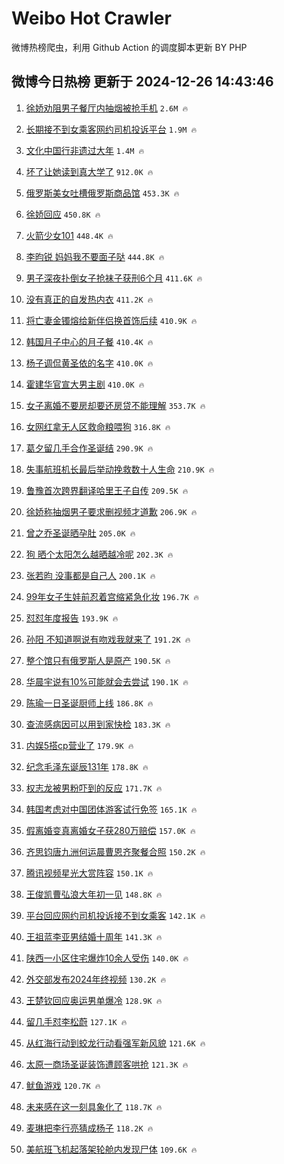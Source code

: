 # Weibo Hot Crawler 



微博热榜爬虫，利用 Github Action 的调度脚本更新 BY PHP 


## 微博今日热榜 更新于 2024-12-26 14:43:46 
1. [徐娇劝阻男子餐厅内抽烟被抢手机](https://s.weibo.com/weibo?q=%23%E5%BE%90%E5%A8%87%E5%8A%9D%E9%98%BB%E7%94%B7%E5%AD%90%E9%A4%90%E5%8E%85%E5%86%85%E6%8A%BD%E7%83%9F%E8%A2%AB%E6%8A%A2%E6%89%8B%E6%9C%BA%23&t=31&band_rank=1&Refer=top) `2.6M 🔥` 

1. [长期接不到女乘客网约司机投诉平台](https://s.weibo.com/weibo?q=%23%E9%95%BF%E6%9C%9F%E6%8E%A5%E4%B8%8D%E5%88%B0%E5%A5%B3%E4%B9%98%E5%AE%A2%E7%BD%91%E7%BA%A6%E5%8F%B8%E6%9C%BA%E6%8A%95%E8%AF%89%E5%B9%B3%E5%8F%B0%23&t=31&band_rank=2&Refer=top) `1.9M 🔥` 

1. [文化中国行非遗过大年](https://s.weibo.com/weibo?q=%23%E6%96%87%E5%8C%96%E4%B8%AD%E5%9B%BD%E8%A1%8C%E9%9D%9E%E9%81%97%E8%BF%87%E5%A4%A7%E5%B9%B4%23&t=31&band_rank=3&Refer=top) `1.4M 🔥` 

1. [坏了让她读到真大学了](https://s.weibo.com/weibo?q=%E5%9D%8F%E4%BA%86%E8%AE%A9%E5%A5%B9%E8%AF%BB%E5%88%B0%E7%9C%9F%E5%A4%A7%E5%AD%A6%E4%BA%86&t=31&band_rank=4&Refer=top) `912.0K 🔥` 

1. [俄罗斯美女吐槽俄罗斯商品馆](https://s.weibo.com/weibo?q=%23%E4%BF%84%E7%BD%97%E6%96%AF%E7%BE%8E%E5%A5%B3%E5%90%90%E6%A7%BD%E4%BF%84%E7%BD%97%E6%96%AF%E5%95%86%E5%93%81%E9%A6%86%23&t=31&band_rank=5&Refer=top) `453.3K 🔥` 

1. [徐娇回应](https://s.weibo.com/weibo?q=%E5%BE%90%E5%A8%87%E5%9B%9E%E5%BA%94&t=31&band_rank=6&Refer=top) `450.8K 🔥` 

1. [火箭少女101](https://s.weibo.com/weibo?q=%E7%81%AB%E7%AE%AD%E5%B0%91%E5%A5%B3101&t=31&band_rank=7&Refer=top) `448.4K 🔥` 

1. [李昀锐 妈妈我不要面子哒](https://s.weibo.com/weibo?q=%E6%9D%8E%E6%98%80%E9%94%90%20%E5%A6%88%E5%A6%88%E6%88%91%E4%B8%8D%E8%A6%81%E9%9D%A2%E5%AD%90%E5%93%92&t=31&band_rank=8&Refer=top) `444.8K 🔥` 

1. [男子深夜扑倒女子抢袜子获刑6个月](https://s.weibo.com/weibo?q=%23%E7%94%B7%E5%AD%90%E6%B7%B1%E5%A4%9C%E6%89%91%E5%80%92%E5%A5%B3%E5%AD%90%E6%8A%A2%E8%A2%9C%E5%AD%90%E8%8E%B7%E5%88%916%E4%B8%AA%E6%9C%88%23&t=31&band_rank=9&Refer=top) `411.6K 🔥` 

1. [没有真正的自发热内衣](https://s.weibo.com/weibo?q=%23%E6%B2%A1%E6%9C%89%E7%9C%9F%E6%AD%A3%E7%9A%84%E8%87%AA%E5%8F%91%E7%83%AD%E5%86%85%E8%A1%A3%23&t=31&band_rank=10&Refer=top) `411.2K 🔥` 

1. [将亡妻金镯熔给新伴侣换首饰后续](https://s.weibo.com/weibo?q=%23%E5%B0%86%E4%BA%A1%E5%A6%BB%E9%87%91%E9%95%AF%E7%86%94%E7%BB%99%E6%96%B0%E4%BC%B4%E4%BE%A3%E6%8D%A2%E9%A6%96%E9%A5%B0%E5%90%8E%E7%BB%AD%23&t=31&band_rank=11&Refer=top) `410.9K 🔥` 

1. [韩国月子中心的月子餐](https://s.weibo.com/weibo?q=%E9%9F%A9%E5%9B%BD%E6%9C%88%E5%AD%90%E4%B8%AD%E5%BF%83%E7%9A%84%E6%9C%88%E5%AD%90%E9%A4%90&t=31&band_rank=12&Refer=top) `410.4K 🔥` 

1. [杨子调侃黄圣依的名字](https://s.weibo.com/weibo?q=%23%E6%9D%A8%E5%AD%90%E8%B0%83%E4%BE%83%E9%BB%84%E5%9C%A3%E4%BE%9D%E7%9A%84%E5%90%8D%E5%AD%97%23&t=31&band_rank=13&Refer=top) `410.0K 🔥` 

1. [霍建华官宣大男主剧](https://s.weibo.com/weibo?q=%23%E9%9C%8D%E5%BB%BA%E5%8D%8E%E5%AE%98%E5%AE%A3%E5%A4%A7%E7%94%B7%E4%B8%BB%E5%89%A7%23&t=31&band_rank=14&Refer=top) `410.0K 🔥` 

1. [女子离婚不要房却要还房贷不能理解](https://s.weibo.com/weibo?q=%23%E5%A5%B3%E5%AD%90%E7%A6%BB%E5%A9%9A%E4%B8%8D%E8%A6%81%E6%88%BF%E5%8D%B4%E8%A6%81%E8%BF%98%E6%88%BF%E8%B4%B7%E4%B8%8D%E8%83%BD%E7%90%86%E8%A7%A3%23&t=31&band_rank=15&Refer=top) `353.7K 🔥` 

1. [女网红拿无人区救命粮喂狗](https://s.weibo.com/weibo?q=%23%E5%A5%B3%E7%BD%91%E7%BA%A2%E6%8B%BF%E6%97%A0%E4%BA%BA%E5%8C%BA%E6%95%91%E5%91%BD%E7%B2%AE%E5%96%82%E7%8B%97%23&t=31&band_rank=16&Refer=top) `316.8K 🔥` 

1. [葛夕留几手合作圣诞结](https://s.weibo.com/weibo?q=%23%E8%91%9B%E5%A4%95%E7%95%99%E5%87%A0%E6%89%8B%E5%90%88%E4%BD%9C%E5%9C%A3%E8%AF%9E%E7%BB%93%23&t=31&band_rank=17&Refer=top) `290.9K 🔥` 

1. [失事航班机长最后举动挽救数十人生命](https://s.weibo.com/weibo?q=%23%E5%A4%B1%E4%BA%8B%E8%88%AA%E7%8F%AD%E6%9C%BA%E9%95%BF%E6%9C%80%E5%90%8E%E4%B8%BE%E5%8A%A8%E6%8C%BD%E6%95%91%E6%95%B0%E5%8D%81%E4%BA%BA%E7%94%9F%E5%91%BD%23&t=31&band_rank=18&Refer=top) `210.9K 🔥` 

1. [鲁豫首次跨界翻译哈里王子自传](https://s.weibo.com/weibo?q=%E9%B2%81%E8%B1%AB%E9%A6%96%E6%AC%A1%E8%B7%A8%E7%95%8C%E7%BF%BB%E8%AF%91%E5%93%88%E9%87%8C%E7%8E%8B%E5%AD%90%E8%87%AA%E4%BC%A0&t=31&band_rank=19&Refer=top) `209.5K 🔥` 

1. [徐娇称抽烟男子要求删视频才道歉](https://s.weibo.com/weibo?q=%23%E5%BE%90%E5%A8%87%E7%A7%B0%E6%8A%BD%E7%83%9F%E7%94%B7%E5%AD%90%E8%A6%81%E6%B1%82%E5%88%A0%E8%A7%86%E9%A2%91%E6%89%8D%E9%81%93%E6%AD%89%23&t=31&band_rank=20&Refer=top) `206.9K 🔥` 

1. [曾之乔圣诞晒孕肚](https://s.weibo.com/weibo?q=%23%E6%9B%BE%E4%B9%8B%E4%B9%94%E5%9C%A3%E8%AF%9E%E6%99%92%E5%AD%95%E8%82%9A%23&t=31&band_rank=21&Refer=top) `205.0K 🔥` 

1. [狗 晒个太阳怎么越晒越冷呢](https://s.weibo.com/weibo?q=%E7%8B%97%20%E6%99%92%E4%B8%AA%E5%A4%AA%E9%98%B3%E6%80%8E%E4%B9%88%E8%B6%8A%E6%99%92%E8%B6%8A%E5%86%B7%E5%91%A2&t=31&band_rank=22&Refer=top) `202.3K 🔥` 

1. [张若昀 没事都是自己人](https://s.weibo.com/weibo?q=%E5%BC%A0%E8%8B%A5%E6%98%80%20%E6%B2%A1%E4%BA%8B%E9%83%BD%E6%98%AF%E8%87%AA%E5%B7%B1%E4%BA%BA&t=31&band_rank=23&Refer=top) `200.1K 🔥` 

1. [99年女子生娃前忍着宫缩紧急化妆](https://s.weibo.com/weibo?q=%2399%E5%B9%B4%E5%A5%B3%E5%AD%90%E7%94%9F%E5%A8%83%E5%89%8D%E5%BF%8D%E7%9D%80%E5%AE%AB%E7%BC%A9%E7%B4%A7%E6%80%A5%E5%8C%96%E5%A6%86%23&t=31&band_rank=24&Refer=top) `196.7K 🔥` 

1. [怼怼年度报告](https://s.weibo.com/weibo?q=%E6%80%BC%E6%80%BC%E5%B9%B4%E5%BA%A6%E6%8A%A5%E5%91%8A&t=31&band_rank=25&Refer=top) `193.9K 🔥` 

1. [孙阳 不知道啊说有吻戏我就来了](https://s.weibo.com/weibo?q=%E5%AD%99%E9%98%B3%20%E4%B8%8D%E7%9F%A5%E9%81%93%E5%95%8A%E8%AF%B4%E6%9C%89%E5%90%BB%E6%88%8F%E6%88%91%E5%B0%B1%E6%9D%A5%E4%BA%86&t=31&band_rank=26&Refer=top) `191.2K 🔥` 

1. [整个馆只有俄罗斯人是原产](https://s.weibo.com/weibo?q=%23%E6%95%B4%E4%B8%AA%E9%A6%86%E5%8F%AA%E6%9C%89%E4%BF%84%E7%BD%97%E6%96%AF%E4%BA%BA%E6%98%AF%E5%8E%9F%E4%BA%A7%23&t=31&band_rank=27&Refer=top) `190.5K 🔥` 

1. [华晨宇说有10%可能就会去尝试](https://s.weibo.com/weibo?q=%23%E5%8D%8E%E6%99%A8%E5%AE%87%E8%AF%B4%E6%9C%8910%25%E5%8F%AF%E8%83%BD%E5%B0%B1%E4%BC%9A%E5%8E%BB%E5%B0%9D%E8%AF%95%23&t=31&band_rank=28&Refer=top) `190.1K 🔥` 

1. [陈瑜一日圣诞厨师上线](https://s.weibo.com/weibo?q=%E9%99%88%E7%91%9C%E4%B8%80%E6%97%A5%E5%9C%A3%E8%AF%9E%E5%8E%A8%E5%B8%88%E4%B8%8A%E7%BA%BF&t=31&band_rank=29&Refer=top) `186.8K 🔥` 

1. [查流感病因可以用到家快检](https://s.weibo.com/weibo?q=%23%E6%9F%A5%E6%B5%81%E6%84%9F%E7%97%85%E5%9B%A0%E5%8F%AF%E4%BB%A5%E7%94%A8%E5%88%B0%E5%AE%B6%E5%BF%AB%E6%A3%80%23&t=31&band_rank=30&Refer=top) `183.3K 🔥` 

1. [内娱5搭cp营业了](https://s.weibo.com/weibo?q=%E5%86%85%E5%A8%B15%E6%90%ADcp%E8%90%A5%E4%B8%9A%E4%BA%86&t=31&band_rank=31&Refer=top) `179.9K 🔥` 

1. [纪念毛泽东诞辰131年](https://s.weibo.com/weibo?q=%23%E7%BA%AA%E5%BF%B5%E6%AF%9B%E6%B3%BD%E4%B8%9C%E8%AF%9E%E8%BE%B0131%E5%B9%B4%23&t=31&band_rank=32&Refer=top) `178.8K 🔥` 

1. [权志龙被男粉吓到的反应](https://s.weibo.com/weibo?q=%23%E6%9D%83%E5%BF%97%E9%BE%99%E8%A2%AB%E7%94%B7%E7%B2%89%E5%90%93%E5%88%B0%E7%9A%84%E5%8F%8D%E5%BA%94%23&t=31&band_rank=33&Refer=top) `171.7K 🔥` 

1. [韩国考虑对中国团体游客试行免签](https://s.weibo.com/weibo?q=%23%E9%9F%A9%E5%9B%BD%E8%80%83%E8%99%91%E5%AF%B9%E4%B8%AD%E5%9B%BD%E5%9B%A2%E4%BD%93%E6%B8%B8%E5%AE%A2%E8%AF%95%E8%A1%8C%E5%85%8D%E7%AD%BE%23&t=31&band_rank=34&Refer=top) `165.1K 🔥` 

1. [假离婚变真离婚女子获280万赔偿](https://s.weibo.com/weibo?q=%23%E5%81%87%E7%A6%BB%E5%A9%9A%E5%8F%98%E7%9C%9F%E7%A6%BB%E5%A9%9A%E5%A5%B3%E5%AD%90%E8%8E%B7280%E4%B8%87%E8%B5%94%E5%81%BF%23&t=31&band_rank=35&Refer=top) `157.0K 🔥` 

1. [齐思钧唐九洲何运晨曹恩齐聚餐合照](https://s.weibo.com/weibo?q=%23%E9%BD%90%E6%80%9D%E9%92%A7%E5%94%90%E4%B9%9D%E6%B4%B2%E4%BD%95%E8%BF%90%E6%99%A8%E6%9B%B9%E6%81%A9%E9%BD%90%E8%81%9A%E9%A4%90%E5%90%88%E7%85%A7%23&t=31&band_rank=36&Refer=top) `150.2K 🔥` 

1. [腾讯视频星光大赏阵容](https://s.weibo.com/weibo?q=%E8%85%BE%E8%AE%AF%E8%A7%86%E9%A2%91%E6%98%9F%E5%85%89%E5%A4%A7%E8%B5%8F%E9%98%B5%E5%AE%B9&t=31&band_rank=37&Refer=top) `150.1K 🔥` 

1. [王俊凯曹弘浪大年初一见](https://s.weibo.com/weibo?q=%23%E7%8E%8B%E4%BF%8A%E5%87%AF%E6%9B%B9%E5%BC%98%E6%B5%AA%E5%A4%A7%E5%B9%B4%E5%88%9D%E4%B8%80%E8%A7%81%23&t=31&band_rank=38&Refer=top) `148.8K 🔥` 

1. [平台回应网约司机投诉接不到女乘客](https://s.weibo.com/weibo?q=%23%E5%B9%B3%E5%8F%B0%E5%9B%9E%E5%BA%94%E7%BD%91%E7%BA%A6%E5%8F%B8%E6%9C%BA%E6%8A%95%E8%AF%89%E6%8E%A5%E4%B8%8D%E5%88%B0%E5%A5%B3%E4%B9%98%E5%AE%A2%23&t=31&band_rank=39&Refer=top) `142.1K 🔥` 

1. [王祖蓝李亚男结婚十周年](https://s.weibo.com/weibo?q=%23%E7%8E%8B%E7%A5%96%E8%93%9D%E6%9D%8E%E4%BA%9A%E7%94%B7%E7%BB%93%E5%A9%9A%E5%8D%81%E5%91%A8%E5%B9%B4%23&t=31&band_rank=40&Refer=top) `141.3K 🔥` 

1. [陕西一小区住宅爆炸10余人受伤](https://s.weibo.com/weibo?q=%23%E9%99%95%E8%A5%BF%E4%B8%80%E5%B0%8F%E5%8C%BA%E4%BD%8F%E5%AE%85%E7%88%86%E7%82%B810%E4%BD%99%E4%BA%BA%E5%8F%97%E4%BC%A4%23&t=31&band_rank=41&Refer=top) `140.0K 🔥` 

1. [外交部发布2024年终视频](https://s.weibo.com/weibo?q=%23%E5%A4%96%E4%BA%A4%E9%83%A8%E5%8F%91%E5%B8%832024%E5%B9%B4%E7%BB%88%E8%A7%86%E9%A2%91%23&t=31&band_rank=42&Refer=top) `130.2K 🔥` 

1. [王楚钦回应奥运男单爆冷](https://s.weibo.com/weibo?q=%23%E7%8E%8B%E6%A5%9A%E9%92%A6%E5%9B%9E%E5%BA%94%E5%A5%A5%E8%BF%90%E7%94%B7%E5%8D%95%E7%88%86%E5%86%B7%23&t=31&band_rank=43&Refer=top) `128.9K 🔥` 

1. [留几手怼李松蔚](https://s.weibo.com/weibo?q=%23%E7%95%99%E5%87%A0%E6%89%8B%E6%80%BC%E6%9D%8E%E6%9D%BE%E8%94%9A%23&t=31&band_rank=44&Refer=top) `127.1K 🔥` 

1. [从红海行动到蛟龙行动看强军新风貌](https://s.weibo.com/weibo?q=%23%E4%BB%8E%E7%BA%A2%E6%B5%B7%E8%A1%8C%E5%8A%A8%E5%88%B0%E8%9B%9F%E9%BE%99%E8%A1%8C%E5%8A%A8%E7%9C%8B%E5%BC%BA%E5%86%9B%E6%96%B0%E9%A3%8E%E8%B2%8C%23&t=31&band_rank=45&Refer=top) `121.6K 🔥` 

1. [太原一商场圣诞装饰遭顾客哄抢](https://s.weibo.com/weibo?q=%23%E5%A4%AA%E5%8E%9F%E4%B8%80%E5%95%86%E5%9C%BA%E5%9C%A3%E8%AF%9E%E8%A3%85%E9%A5%B0%E9%81%AD%E9%A1%BE%E5%AE%A2%E5%93%84%E6%8A%A2%23&t=31&band_rank=46&Refer=top) `121.3K 🔥` 

1. [鱿鱼游戏](https://s.weibo.com/weibo?q=%E9%B1%BF%E9%B1%BC%E6%B8%B8%E6%88%8F&t=31&band_rank=47&Refer=top) `120.7K 🔥` 

1. [未来感在这一刻具象化了](https://s.weibo.com/weibo?q=%23%E6%9C%AA%E6%9D%A5%E6%84%9F%E5%9C%A8%E8%BF%99%E4%B8%80%E5%88%BB%E5%85%B7%E8%B1%A1%E5%8C%96%E4%BA%86%23&t=31&band_rank=48&Refer=top) `118.7K 🔥` 

1. [麦琳把李行亮猜成杨子](https://s.weibo.com/weibo?q=%23%E9%BA%A6%E7%90%B3%E6%8A%8A%E6%9D%8E%E8%A1%8C%E4%BA%AE%E7%8C%9C%E6%88%90%E6%9D%A8%E5%AD%90%23&t=31&band_rank=49&Refer=top) `118.2K 🔥` 

1. [美航班飞机起落架轮舱内发现尸体](https://s.weibo.com/weibo?q=%23%E7%BE%8E%E8%88%AA%E7%8F%AD%E9%A3%9E%E6%9C%BA%E8%B5%B7%E8%90%BD%E6%9E%B6%E8%BD%AE%E8%88%B1%E5%86%85%E5%8F%91%E7%8E%B0%E5%B0%B8%E4%BD%93%23&t=31&band_rank=50&Refer=top) `109.6K 🔥` 

